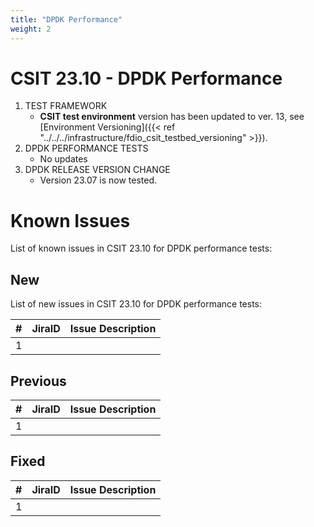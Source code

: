 ```yaml
---
title: "DPDK Performance"
weight: 2
---
```


# CSIT 23.10 - DPDK Performance

1. TEST FRAMEWORK
   - **CSIT test environment** version has been updated to ver. 13, see
     [Environment Versioning]({{< ref "../../../infrastructure/fdio_csit_testbed_versioning" >}}).
2. DPDK PERFORMANCE TESTS
   - No updates
3. DPDK RELEASE VERSION CHANGE
   - Version 23.07 is now tested.

# Known Issues

List of known issues in CSIT 23.10 for DPDK performance tests:

## New

List of new issues in CSIT 23.10 for DPDK performance tests:

**#** | **JiraID**                                       | **Issue Description**
------|--------------------------------------------------|--------------------------------------------------------------
 1    |                                                  |

## Previous

**#** | **JiraID**                                       | **Issue Description**
------|--------------------------------------------------|--------------------------------------------------------------
 1    |                                                  |

## Fixed

**#** | **JiraID**                                       | **Issue Description**
------|--------------------------------------------------|--------------------------------------------------------------
 1    |                                                  |
